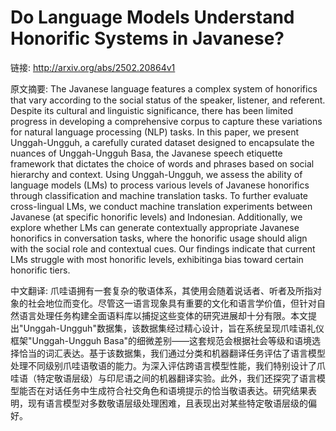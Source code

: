 # Do Language Models Understand Honorific Systems in Javanese?

链接: http://arxiv.org/abs/2502.20864v1

原文摘要:
The Javanese language features a complex system of honorifics that vary
according to the social status of the speaker, listener, and referent. Despite
its cultural and linguistic significance, there has been limited progress in
developing a comprehensive corpus to capture these variations for natural
language processing (NLP) tasks. In this paper, we present Unggah-Ungguh, a
carefully curated dataset designed to encapsulate the nuances of Unggah-Ungguh
Basa, the Javanese speech etiquette framework that dictates the choice of words
and phrases based on social hierarchy and context. Using Unggah-Ungguh, we
assess the ability of language models (LMs) to process various levels of
Javanese honorifics through classification and machine translation tasks. To
further evaluate cross-lingual LMs, we conduct machine translation experiments
between Javanese (at specific honorific levels) and Indonesian. Additionally,
we explore whether LMs can generate contextually appropriate Javanese
honorifics in conversation tasks, where the honorific usage should align with
the social role and contextual cues. Our findings indicate that current LMs
struggle with most honorific levels, exhibitinga bias toward certain honorific
tiers.

中文翻译:
爪哇语拥有一套复杂的敬语体系，其使用会随着说话者、听者及所指对象的社会地位而变化。尽管这一语言现象具有重要的文化和语言学价值，但针对自然语言处理任务构建全面语料库以捕捉这些变体的研究进展却十分有限。本文提出"Unggah-Ungguh"数据集，该数据集经过精心设计，旨在系统呈现爪哇语礼仪框架"Unggah-Ungguh Basa"的细微差别——这套规范会根据社会等级和语境选择恰当的词汇表达。基于该数据集，我们通过分类和机器翻译任务评估了语言模型处理不同级别爪哇语敬语的能力。为深入评估跨语言模型性能，我们特别设计了爪哇语（特定敬语层级）与印尼语之间的机器翻译实验。此外，我们还探究了语言模型能否在对话任务中生成符合社交角色和语境提示的恰当敬语表达。研究结果表明，现有语言模型对多数敬语层级处理困难，且表现出对某些特定敬语层级的偏好。
